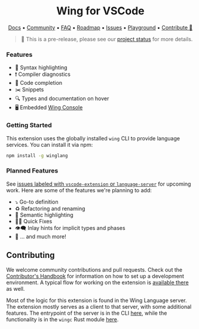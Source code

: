 <h1 align="center">Wing for VSCode</h1>
<p align="center">
  <a href="https://www.winglang.io/docs/">Docs</a>
  ▪︎
  <a href="http://t.winglang.io/slack">Community</a>
  ▪︎
  <a href="https://www.winglang.io/docs/category/faq">FAQ</a>
  ▪︎
  <a href="https://www.winglang.io/contributing/status#roadmap">Roadmap</a>
  ▪︎
  <a href="https://github.com/winglang/wing/issues">Issues</a>
  ▪︎
  <a href="https://play.winglang.io/">Playground</a>
  ▪︎
  <a href="https://www.winglang.io/contributing/">Contribute 💖</a>
</p>

> 🚧 This is a pre-release, please see our [project status](https://www.winglang.io/contributing/status) for more details.

###  Features

- 💅 Syntax highlighting
- ❗ Compiler diagnostics
- 🤖 Code completion
- ✂️ Snippets 
- 🔍 Types and documentation on hover
- 🖥️ Embedded [Wing Console](https://www.winglang.io/docs/tools/wing-console)

### Getting Started

This extension uses the globally installed `wing` CLI to provide language services. You can install it via npm:

```sh
npm install -g winglang
```

### Planned Features

See [issues labeled with `vscode-extension` or `language-server`](https://github.com/winglang/wing/issues?q=is%3Aissue+is%3Aopen+sort%3Aupdated-desc+label%3Avscode-extension%2Clanguage-server) for upcoming work. Here are some of the features we're planning to add:

- ⤵️ Go-to definition
- ♻️ Refactoring and renaming
- 🎨 Semantic highlighting
- 🕵️‍♀️ Quick Fixes
- 👁️‍🗨️ Inlay hints for implicit types and phases
- 🦄 ... and much more!

## Contributing

We welcome community contributions and pull requests. Check out the [Contributor's Handbook](https://www.winglang.io/contributing/) for information on how to set up a development environment. A typical flow for working on the extension is [available there](https://www.winglang.io/contributing/start-here/development#-how-do-i-build-the-vscode-extension) as well.

Most of the logic for this extension is found in the Wing Language server. The extension mostly serves as a client to that server, with some additional features. The entrypoint of the server is in the CLI [here](../wing/src/commands/lsp.ts), while the functionality is in the `wingc` Rust module [here](../../libs/wingc/src/lsp).
